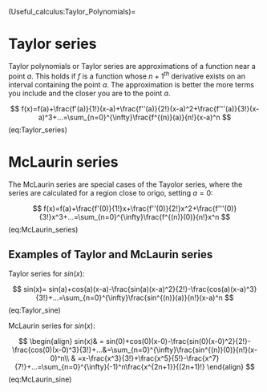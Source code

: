 (Useful_calculus:Taylor_Polynomials)=
# Taylor series

Taylor polynomials or Taylor series are approximations of a function near a point $a$. This holds if  $f$ is a function whose $n+1^{th}$ derivative exists on an interval containing the point $a$. The approximation is better the more terms you include and the closer you are to the point $a$. 

$$
f(x)=f(a)+\frac{f'(a)}{1!}(x-a)+\frac{f''(a)}{2!}(x-a)^2+\frac{f'''(a)}{3!}(x-a)^3+...=\sum_{n=0}^{\infty}\frac{f^{(n)}(a)}{n!}(x-a)^n
$$ (eq:Taylor_series)

# McLaurin series
The McLaurin series are special cases of the Tayolor series, where the series are calculated for a region close to origo, setting $a=0$:

$$
f(x)=f(a)+\frac{f'(0)}{1!}x+\frac{f''(0)}{2!}x^2+\frac{f'''(0)}{3!}x^3+...=\sum_{n=0}^{\infty}\frac{f^{(n)}(0)}{n!}x^n
$$ (eq:McLaurin_series)

## Examples of Taylor and McLaurin series
Taylor series for $sin(x)$:

$$
sin(x)= sin(a)+cos(a)(x-a)-\frac{sin(a)(x-a)^2}{2!}-\frac{cos(a)(x-a)^3}{3!}+...=\sum_{n=0}^{\infty}\frac{sin^{(n)}(a)}{n!}(x-a)^n
$$ (eq:Taylor_sine)

McLaurin series for $sin(x)$:

$$
\begin{align}
sin(x)& = sin(0)+cos(0)(x-0)-\frac{sin(0)(x-0)^2}{2!}-\frac{cos(0)(x-0)^3}{3!}+...&=\sum_{n=0}^{\infty}\frac{sin^{(n)}(0)}{n!}(x-0)^n\\
& =x-\frac{x^3}{3!}+\frac{x^5}{5!}-\frac{x^7}{7!}+...=\sum_{n=0}^{\infty}(-1)^n\frac{x^{2n+1}}{(2n+1)!}
\end{align}
$$ (eq:McLaurin_sine)

